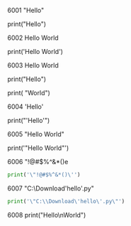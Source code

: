 6001 "Hello" 

print("Hello") 

6002  Hello World

print('Hello World')

6003 Hello World

print("Hello")

print( "World")

6004 'Hello'

print("'Hello'")

6005 "Hello World"

print('"Hello World"')

6006 "!@#$%^&*()e

```python
print('\"!@#$%^&*()\'')
```

6007 "C:\Download\'hello'.py"

```python
print('\"C:\\Download\'hello\'.py\"')
```

6008 print("Hello\nWorld")